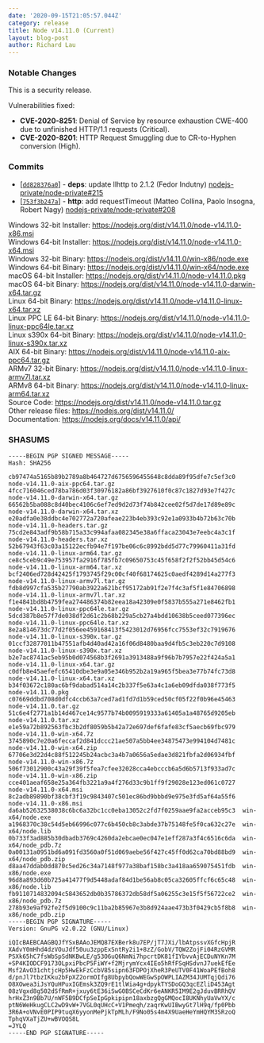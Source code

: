 ```yaml
---
date: '2020-09-15T21:05:57.044Z'
category: release
title: Node v14.11.0 (Current)
layout: blog-post
author: Richard Lau
---
```


### Notable Changes

This is a security release.

Vulnerabilities fixed:

- **CVE-2020-8251**: Denial of Service by resource exhaustion CWE-400 due to unfinished HTTP/1.1 requests (Critical).
- **CVE-2020-8201**: HTTP Request Smuggling due to CR-to-Hyphen conversion (High).

### Commits

- [[`dd828376a0`](https://github.com/nodejs/node/commit/dd828376a0)] - **deps**: update llhttp to 2.1.2 (Fedor Indutny) [nodejs-private/node-private#215](https://github.com/nodejs-private/node-private/pull/215)
- [[`753f3b247a`](https://github.com/nodejs/node/commit/753f3b247a)] - **http**: add requestTimeout (Matteo Collina, Paolo Insogna, Robert Nagy) [nodejs-private/node-private#208](https://github.com/nodejs-private/node-private/pull/208)

Windows 32-bit Installer: https://nodejs.org/dist/v14.11.0/node-v14.11.0-x86.msi \
Windows 64-bit Installer: https://nodejs.org/dist/v14.11.0/node-v14.11.0-x64.msi \
Windows 32-bit Binary: https://nodejs.org/dist/v14.11.0/win-x86/node.exe \
Windows 64-bit Binary: https://nodejs.org/dist/v14.11.0/win-x64/node.exe \
macOS 64-bit Installer: https://nodejs.org/dist/v14.11.0/node-v14.11.0.pkg \
macOS 64-bit Binary: https://nodejs.org/dist/v14.11.0/node-v14.11.0-darwin-x64.tar.gz \
Linux 64-bit Binary: https://nodejs.org/dist/v14.11.0/node-v14.11.0-linux-x64.tar.xz \
Linux PPC LE 64-bit Binary: https://nodejs.org/dist/v14.11.0/node-v14.11.0-linux-ppc64le.tar.xz \
Linux s390x 64-bit Binary: https://nodejs.org/dist/v14.11.0/node-v14.11.0-linux-s390x.tar.xz \
AIX 64-bit Binary: https://nodejs.org/dist/v14.11.0/node-v14.11.0-aix-ppc64.tar.gz \
ARMv7 32-bit Binary: https://nodejs.org/dist/v14.11.0/node-v14.11.0-linux-armv7l.tar.xz \
ARMv8 64-bit Binary: https://nodejs.org/dist/v14.11.0/node-v14.11.0-linux-arm64.tar.xz \
Source Code: https://nodejs.org/dist/v14.11.0/node-v14.11.0.tar.gz \
Other release files: https://nodejs.org/dist/v14.11.0/ \
Documentation: https://nodejs.org/docs/v14.11.0/api/

### SHASUMS

```
-----BEGIN PGP SIGNED MESSAGE-----
Hash: SHA256

cb97474a5165b89b2789a8b464727d6756596455648c8dda89f95dfe7c5ef3c0  node-v14.11.0-aix-ppc64.tar.gz
4fcc716046ced78ba786d03f30976182a86bf3927610f0c87c1827d93e7f427c  node-v14.11.0-darwin-x64.tar.gz
66562b5ba088c8d40bec4106c6ef7ed9d2d73f74b842cee02f5d7de17d89e89c  node-v14.11.0-darwin-x64.tar.xz
e20adfa0e38ddbc4e702772a720afeae223b4eb393c92e1a0933b4b72b63c70b  node-v14.11.0-headers.tar.gz
75cd2e843adf9b58b715a33c994afaa082345e38a6ffaca23043e7eebc4a3c1f  node-v14.11.0-headers.tar.xz
52b67943f63c03a15122ecfb94e7f197be06c6c8992bdd5d77c79960411a31fd  node-v14.11.0-linux-arm64.tar.gz
ce8c5ceb9c49e753957fa2916f785fb7c09650753c45f658f2f2f52bb45d54c6  node-v14.11.0-linux-arm64.tar.xz
bcf2406ed728d42425f1793745f29c00cf40f68174625c0aedf4289d14a277f3  node-v14.11.0-linux-armv7l.tar.gz
fdb8d997cfa535b27790ab3922a621bcf95172ab91f2e7f4c3af5f1e84706898  node-v14.11.0-linux-armv7l.tar.xz
f1e4841bd8b4759fea274486374b82eea18a42309e0f5837b555a271e8462fb1  node-v14.11.0-linux-ppc64le.tar.gz
5dcd387b8e57f7de038df2d61c2b68b229a5cb27a4bdd10638b5ceed077396ec  node-v14.11.0-linux-ppc64le.tar.xz
8e2a814673dc77d2f056ee459168413f5423012d76956fcc7553ef32c7919676  node-v14.11.0-linux-s390x.tar.gz
01ccf32877011b47551afb4d40ad42a16f06d8480baa9d4fb5c3eb220c7d9108  node-v14.11.0-linux-s390x.tar.xz
b2e7ac8741ac5eb95b0d074568b3f2691a3913488a9f96b7b7957e22f424a5a1  node-v14.11.0-linux-x64.tar.gz
c0dfb8e45aefefc65410dbe3e9a05e346b952b2a19a965f5bea3e77b74fc73d8  node-v14.11.0-linux-x64.tar.xz
b34f03672c180ac6bf9dabad514a14c2b337f5e63a4c1a6eb09dfda038f773f5  node-v14.11.0.pkg
c07669ddbd708d0dfc4ccb63a7ced7ad1fd7d1b59ced50cf05f22f0b96e45463  node-v14.11.0.tar.gz
51c6e4f2771a1b14d467ce14c9577b74b0095919333a61405a1a48765d9205eb  node-v14.11.0.tar.xz
e1e59a72b892563fbc3b2df8059b5b42a72e697def6fafe83cf5aecb69fbc979  node-v14.11.0-win-x64.7z
3745890c7e20a6feccaf2d841dccc21ae507a5bb4ee34875473e994104d7481c  node-v14.11.0-win-x64.zip
67706e3d22d4c88f512245b24acbc3a4b7a0656a5edae3d821fbfa2d06934fbf  node-v14.11.0-win-x86.7z
506f73012900c43a29f39f5fea7cfee32028cca4ebcccb6a5d6b5713f933ad7c  node-v14.11.0-win-x86.zip
cce401aeaf658e25a364fb3221a9a4f276d33c9b1ff9f29028e123ed061c0727  node-v14.11.0-x64.msi
8c2adb89890bf38cbf3f19c9843407c501ec86bd9bbbd9e975e3fd5af64a55f6  node-v14.11.0-x86.msi
da6ab52632538038c6bc6a32bc1cc0eba13052c2fd7f0259aae9fa2acceb95c3  win-x64/node.exe
a1968370c38c54d5eb66996c077c6b450cb8c3abde37b75148fe5f0ca632c27e  win-x64/node.lib
0b733f3ad885b30dbadb3769c4260da2ebcae0ec047e1eff287a3f4c6516c6da  win-x64/node_pdb.7z
0a00131a0951bd6a091fd3560a0f51d069aebe56f427c45ff0d62ca70bd88bd9  win-x64/node_pdb.zip
d8aa47ddab0dd870c5ed26c34a7148f977a38baf158bc3a418aa659075451fdb  win-x86/node.exe
96d8a893d60b725a41477f9d5448adaf84d1be56ab8c05ca32605ffcf6c65c48  win-x86/node.lib
fb9110714832094c5843652db0b35786372db58df5a06255c3e15f5f56722ce2  win-x86/node_pdb.7z
278b93e9af92fe2f5d9100c9c11ba2b85967e3b8d924aae473b3f0429cb5f8b8  win-x86/node_pdb.zip
-----BEGIN PGP SIGNATURE-----
Version: GnuPG v2.0.22 (GNU/Linux)

iQIcBAEBCAAGBQJfYSxBAAoJEMQ87EXBerk8u7EP/jT7JXi/lbAtpssvXGfcHpjR
XAdvY0mHhd4dzVOuJdf50uu3zppExSntRy2i1+8zZ/GobV/TQW2ZojFi04RzGVMR
PSXk65hC7fsWbSpSdNKBwLE/g53O6uQ6NmNi7hpcrtDK81fIYbvvAjECDuNYKn7M
+SP4KIODCF9173OLpxiPbcP5FiWY+f2MjrymYcx4IEo5hRfFSqHSdvnJ7uekEfEe
Msf2AvO31chtjcHp5HwEkFzCcbV85sipn63FDPOjXheR3PeUTV0F41WoaPEfBoh8
d/pnJl7tbzIKku2bFpXZ2ormOIfg8UbpybQowWEGwSpOWPLIAZM34JUMTqjQdi76
O8XOwea3iJsYQuHPuxIGEmsk3ZQ9rE1tlWia4g+dpykTYSDoGQ3qcEZliD453Agt
08zVgxd8g502dSfRmR+jxuy6tE36iSwG0BSCeCdKr6eANKR5IM9E2gJduvBRRhQV
hrHxZ3n9Bb7U/nWF5B9DCfpSeIpGpkipipn18axbzgQgGMQocI8UKNhyUaVwYX/c
ptN6WeHkugCLC2wD9vW+7VGL0qUHcC+V1Pmeqh/zaqrKwUIBwyGt7lH9q/fp0Pbb
3R6A+oVNvE0PIP9tuqX6yyonMePjkTpMLh/F9No05s4m4X9UaeHeYmHQYM3SRzoQ
TphqVXaTjZU+wBVOQS8L
=JYLQ
-----END PGP SIGNATURE-----

```
